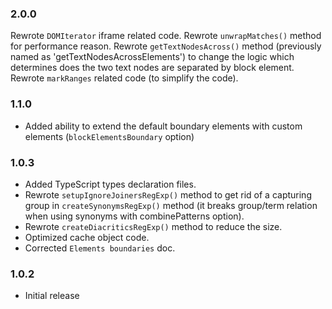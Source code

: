 
### 2.0.0

Rewrote `DOMIterator` iframe related code.
Rewrote `unwrapMatches()` method for performance reason.
Rewrote `getTextNodesAcross()` method (previously named as 'getTextNodesAcrossElements') to change the logic which determines does the two text nodes are separated by block element.
Rewrote `markRanges` related code (to simplify the code).

### 1.1.0

* Added ability to extend the default boundary elements with custom elements (`blockElementsBoundary` option)

### 1.0.3

* Added TypeScript types declaration files.
* Rewrote `setupIgnoreJoinersRegExp()` method to get rid of a capturing group in `createSynonymsRegExp()` method (it breaks group/term relation when using synonyms with combinePatterns option).
* Rewrote `createDiacriticsRegExp()` method to reduce the size.
* Optimized cache object code.
* Corrected `Elements boundaries` doc.

### 1.0.2

* Initial release
